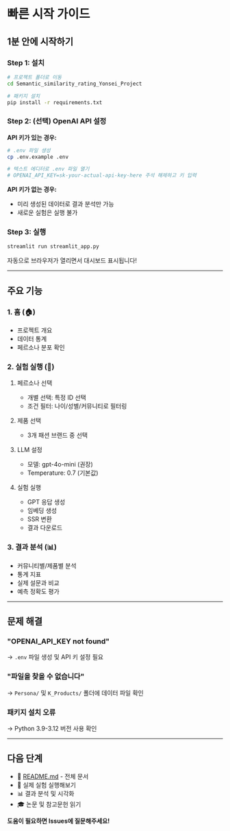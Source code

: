 # 빠른 시작 가이드

## 1분 안에 시작하기

### Step 1: 설치

```bash
# 프로젝트 폴더로 이동
cd Semantic_similarity_rating_Yonsei_Project

# 패키지 설치
pip install -r requirements.txt
```

### Step 2: (선택) OpenAI API 설정

**API 키가 있는 경우:**

```bash
# .env 파일 생성
cp .env.example .env

# 텍스트 에디터로 .env 파일 열기
# OPENAI_API_KEY=sk-your-actual-api-key-here 주석 해제하고 키 입력
```

**API 키가 없는 경우:**
- 미리 생성된 데이터로 결과 분석만 가능
- 새로운 실험은 실행 불가

### Step 3: 실행

```bash
streamlit run streamlit_app.py
```

자동으로 브라우저가 열리면서 대시보드 표시됩니다!

---

## 주요 기능

### 1. 홈 (🏠)
- 프로젝트 개요
- 데이터 통계
- 페르소나 분포 확인

### 2. 실험 실행 (🔬)
1. 페르소나 선택
   - 개별 선택: 특정 ID 선택
   - 조건 필터: 나이/성별/커뮤니티로 필터링

2. 제품 선택
   - 3개 패션 브랜드 중 선택

3. LLM 설정
   - 모델: gpt-4o-mini (권장)
   - Temperature: 0.7 (기본값)

4. 실험 실행
   - GPT 응답 생성
   - 임베딩 생성
   - SSR 변환
   - 결과 다운로드

### 3. 결과 분석 (📊)
- 커뮤니티별/제품별 분석
- 통계 지표
- 실제 설문과 비교
- 예측 정확도 평가

---

## 문제 해결

### "OPENAI_API_KEY not found"
→ `.env` 파일 생성 및 API 키 설정 필요

### "파일을 찾을 수 없습니다"
→ `Persona/` 및 `K_Products/` 폴더에 데이터 파일 확인

### 패키지 설치 오류
→ Python 3.9-3.12 버전 사용 확인

---

## 다음 단계

- 📖 [README.md](README.md) - 전체 문서
- 🔬 실제 실험 실행해보기
- 📊 결과 분석 및 시각화
- 🎓 논문 및 참고문헌 읽기

**도움이 필요하면 Issues에 질문해주세요!**
